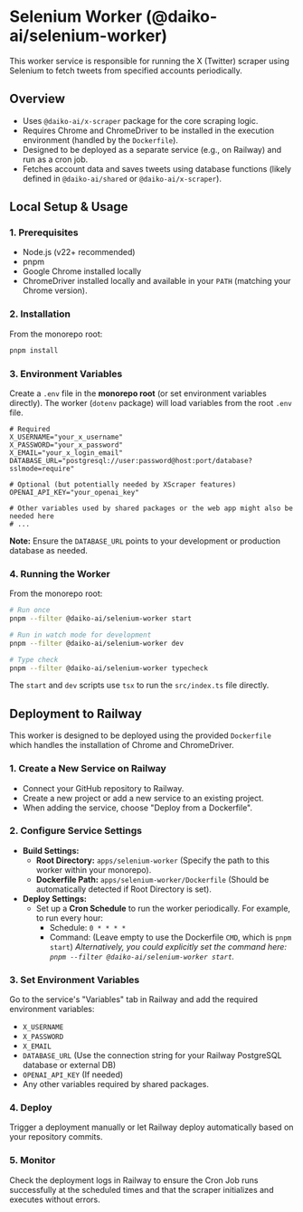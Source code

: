 # Selenium Worker (@daiko-ai/selenium-worker)

This worker service is responsible for running the X (Twitter) scraper using Selenium to fetch tweets from specified accounts periodically.

## Overview

- Uses `@daiko-ai/x-scraper` package for the core scraping logic.
- Requires Chrome and ChromeDriver to be installed in the execution environment (handled by the `Dockerfile`).
- Designed to be deployed as a separate service (e.g., on Railway) and run as a cron job.
- Fetches account data and saves tweets using database functions (likely defined in `@daiko-ai/shared` or `@daiko-ai/x-scraper`).

## Local Setup & Usage

### 1. Prerequisites

- Node.js (v22+ recommended)
- pnpm
- Google Chrome installed locally
- ChromeDriver installed locally and available in your `PATH` (matching your Chrome version).

### 2. Installation

From the monorepo root:

```bash
pnpm install
```

### 3. Environment Variables

Create a `.env` file in the **monorepo root** (or set environment variables directly). The worker (`dotenv` package) will load variables from the root `.env` file.

```.env
# Required
X_USERNAME="your_x_username"
X_PASSWORD="your_x_password"
X_EMAIL="your_x_login_email"
DATABASE_URL="postgresql://user:password@host:port/database?sslmode=require"

# Optional (but potentially needed by XScraper features)
OPENAI_API_KEY="your_openai_key"

# Other variables used by shared packages or the web app might also be needed here
# ...
```

**Note:** Ensure the `DATABASE_URL` points to your development or production database as needed.

### 4. Running the Worker

From the monorepo root:

```bash
# Run once
pnpm --filter @daiko-ai/selenium-worker start

# Run in watch mode for development
pnpm --filter @daiko-ai/selenium-worker dev

# Type check
pnpm --filter @daiko-ai/selenium-worker typecheck
```

The `start` and `dev` scripts use `tsx` to run the `src/index.ts` file directly.

## Deployment to Railway

This worker is designed to be deployed using the provided `Dockerfile` which handles the installation of Chrome and ChromeDriver.

### 1. Create a New Service on Railway

- Connect your GitHub repository to Railway.
- Create a new project or add a new service to an existing project.
- When adding the service, choose "Deploy from a Dockerfile".

### 2. Configure Service Settings

- **Build Settings:**
  - **Root Directory:** `apps/selenium-worker` (Specify the path to this worker within your monorepo).
  - **Dockerfile Path:** `apps/selenium-worker/Dockerfile` (Should be automatically detected if Root Directory is set).
- **Deploy Settings:**
  - Set up a **Cron Schedule** to run the worker periodically. For example, to run every hour:
    - Schedule: `0 * * * *`
    - Command: (Leave empty to use the Dockerfile `CMD`, which is `pnpm start`)
      _Alternatively, you could explicitly set the command here: `pnpm --filter @daiko-ai/selenium-worker start`._

### 3. Set Environment Variables

Go to the service's "Variables" tab in Railway and add the required environment variables:

- `X_USERNAME`
- `X_PASSWORD`
- `X_EMAIL`
- `DATABASE_URL` (Use the connection string for your Railway PostgreSQL database or external DB)
- `OPENAI_API_KEY` (If needed)
- Any other variables required by shared packages.

### 4. Deploy

Trigger a deployment manually or let Railway deploy automatically based on your repository commits.

### 5. Monitor

Check the deployment logs in Railway to ensure the Cron Job runs successfully at the scheduled times and that the scraper initializes and executes without errors.
